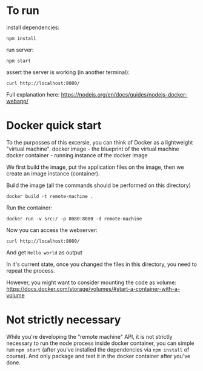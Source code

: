 # To run
install dependencies:
```
npm install
```

run server:
```
npm start
```

assert the server is working (in another terminal):
```
curl http://localhost:8080/
```


Full explanation here:
https://nodejs.org/en/docs/guides/nodejs-docker-webapp/


# Docker quick start
To the purposses of this excersie, you can think of Docker as a lightweight "virtual machine".
docker image - the blueprint of the virtual machine
docker container - running instance of the docker image

We first build the image, put the application files on the image, then we create an image instance (container).

Build the image (all the commands should be performed on this directory)
```
docker build -t remote-machine .
```

Run the container:
```
docker run -v src:/ -p 8080:8080 -d remote-machine
```

Now you can access the webserver:
```
curl http://localhost:8080/
```

And get `Hello world` as output


In it's current state, once you changed the files in this directory, you need to repeat the process.

However, you might want to consider mounting the code as volume:
https://docs.docker.com/storage/volumes/#start-a-container-with-a-volume


# Not strictly necessary
While you're developing the "remote machine" API, it is not strictly necessary to run the node process inside docker container,
you can simple run `npm start` (after you've installed the dependencies via `npm install` of course).
And only package and test it in the docker container after you've done.
